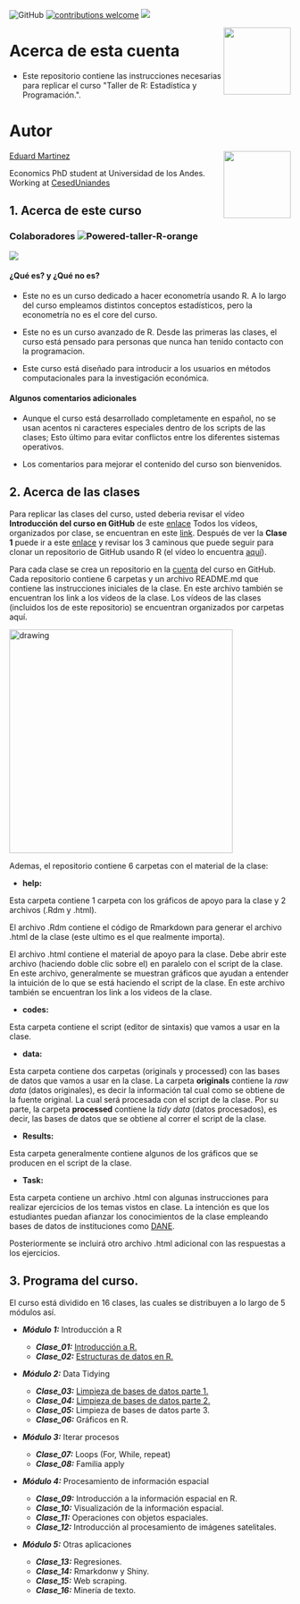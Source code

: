 ![GitHub](https://img.shields.io/github/license/taller-R/readme) [![contributions welcome](https://img.shields.io/badge/contributions-welcome-brightgreen.svg?style=flat)](https://github.com/taller-R/readme/issues) ![](https://img.shields.io/github/followers/taller-R?style=social)

<img src="https://avatars0.githubusercontent.com/u/69440432?s=400&u=96b3e58c713578b563d5c3d3c259f34965ac8e33&v=4" align="right" width=120 height=120 alt="" />

# Acerca de esta cuenta

+ Este repositorio contiene las instrucciones necesarias para replicar el curso "Taller de R: Estadística y Programación.".

# Autor

<img src="https://avatars2.githubusercontent.com/u/24576122?s=400&u=8092eac7857baab63d2e0c7243e473463b082b1a&v=4" align="right" width=120 height=120 alt="" />

[Eduard Martinez](https://eduard-martinez.github.io) 

Economics PhD student at Universidad de los Andes. Working at [CesedUniandes](https://cesed.uniandes.edu.co/)


## 1. Acerca de este curso
### Colaboradores ![Powered-taller-R-orange](https://img.shields.io/badge/Powered_by-Taller_R-blue?logo=R)
<a href="https://github.com/taller-R/readme/graphs/contributors">
  <img src="https://contributors-img.web.app/image?repo=taller-R/readme" />
</a>

#### ¿Qué es? y ¿Qué no es?

* Este no es un curso dedicado a hacer econometría usando R. A lo largo del curso empleamos distintos conceptos estadísticos, pero la econometría no es el core del curso.  

* Este no es un curso avanzado de R. Desde las primeras las clases, el curso está pensado para personas que nunca han tenido contacto con la programacion. 

* Este curso está diseñado para introducir a los usuarios en métodos computacionales para la investigación económica.

#### Algunos comentarios adicionales

* Aunque el curso está desarrollado completamente en español, no se usan acentos ni caracteres especiales dentro de los scripts de las clases; Esto último para evitar conflictos entre los diferentes sistemas operativos.

* Los comentarios para mejorar el contenido del curso son bienvenidos.

## 2. Acerca de las clases

Para replicar las clases del curso, usted deberia revisar el vídeo **Introducción del curso en GitHub** de este [enlace](https://www.dropbox.com/sh/wsa52fb66ey8irm/AADt86NnPK5F-t_oaUjV1zKea?dl=0) Todos los vídeos, organizados por clase, se encuentran en este [link](https://www.dropbox.com/sh/m36a089n4je6ly0/AAB42iWERL0aNLynIllTKQKua?dl=0). Después de ver la **Clase 1** puede ir a este [enlace](https://eduard-martinez.github.io/blog/github/clonar_github.html) y revisar los 3 caminous que puede seguir para clonar un repositorio de GitHub usando R (el vídeo lo encuentra [aquí](https://www.dropbox.com/sh/1s8odr6rrc64acl/AAAhWXHkq8w7_iMl3cW00kjfa?dl=0)). 

Para cada clase se crea un repositorio en la [cuenta](https://github.com/taller-R) del curso en GitHub. Cada repositorio contiene 6 carpetas y un archivo README.md que contiene las instrucciones iniciales de la clase. En este archivo también se encuentran los link a los videos de la clase. Los vídeos de las clases (incluidos los de este repositorio) se encuentran organizados por carpetas aquí.  

<img src="graphs/capture.png" class="center" alt="drawing" style="width:400px;"/>

Ademas, el repositorio contiene 6 carpetas con el material de la clase:

* **help:** 

Esta carpeta contiene 1 carpeta con los gráficos de apoyo para la clase y 2 archivos (.Rdm y .html). 

El archivo .Rdm contiene el código de Rmarkdown para generar el archivo .html de la clase (este ultimo es el que realmente importa).

El archivo .html contiene el material de apoyo para la clase. Debe abrir este archivo (haciendo doble clic sobre el) en paralelo con el script de la clase. En este archivo, generalmente se muestran gráficos que ayudan a entender la intuición de lo que se está haciendo el script de la clase. En este archivo también se encuentran los link a los videos de la clase.

* **codes:** 

Esta carpeta contiene el script (editor de sintaxis) que vamos a usar en la clase.

* **data:**

Esta carpeta contiene dos carpetas (originals y processed) con las bases de datos que vamos a usar en la clase. La carpeta **originals** contiene la *raw data* (datos originales), es decir la información tal cual como se obtiene de la fuente original. La cual será procesada con el script de la clase. Por su parte, la carpeta **processed** contiene la *tidy data* (datos procesados), es decir, las bases de datos que se obtiene al correr el script de la clase.

* **Results:** 

Esta carpeta generalmente contiene algunos de los gráficos que se producen en el script de la clase.

* **Task:** 

Esta carpeta contiene un archivo .html con algunas instrucciones para realizar ejercicios de los temas vistos en clase. La intención es que los estudiantes puedan afianzar los conocimientos de la clase empleando bases de datos de instituciones como [DANE](https://www.dane.gov.co). 

Posteriormente se incluirá otro archivo .html adicional con las respuestas a los ejercicios.

## 3. Programa del curso.

El curso está dividido en 16 clases, las cuales se distribuyen a lo largo de 5 módulos así.

* ***Módulo 1:*** Introducción a R

  + ***Clase_01:*** [Introducción a R.](https://github.com/taller-R/Clase_1)
  + ***Clase_02:*** [Estructuras de datos en R.](https://github.com/taller-R/Clase_2)
    
* ***Módulo 2:*** Data Tidying 

  + ***Clase_03:*** [Limpieza de bases de datos parte 1.](https://github.com/taller-R/Clase_3)
  + ***Clase_04:*** [Limpieza de bases de datos parte 2.](https://github.com/taller-R/Clase_4)
  + ***Clase_05:*** Limpieza de bases de datos parte 3.
  + ***Clase_06:*** Gráficos en R.
   
* ***Módulo 3:*** Iterar procesos

  + ***Clase_07:*** Loops (For, While, repeat)
  + ***Clase_08:*** Familia apply
     
* ***Módulo 4:*** Procesamiento de información espacial
    
  + ***Clase_09:*** Introducción a la información espacial en R.
  + ***Clase_10:*** Visualización de la información espacial.
  + ***Clase_11:*** Operaciones con objetos espaciales.
  + ***Clase_12:*** Introducción al procesamiento de imágenes satelitales.
   
* ***Módulo 5:***  Otras aplicaciones
     
  + ***Clase_13:*** Regresiones.
  + ***Clase_14:*** Rmarkdonw y Shiny. 
  + ***Clase_15:*** Web scraping.  
  + ***Clase_16:*** Minería de texto.
